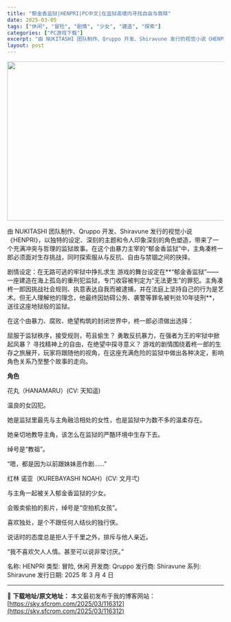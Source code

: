```yaml
---
title: "郁金香监狱|HENPRI|PC中文|在监狱高墙内寻找自由与救赎"
date: 2025-03-05
tags: ["休闲", "冒险", "剧情", "少女", "建造", "探索"]
categories: ["PC游戏下载"]
excerpt: "由 NUKITASHI 团队制作、Qruppo 开发、Shiravune 发行的视觉小说《HENPRI》，以独特的设定、深刻的主题和令人印象深刻的角色塑造，带来了一个充满冲突与哲理的监狱故事。在这个由暴力主宰的“郁金香监狱”中，主角凑柊一郎必须面对生存挑战，同时探索服从与反抗、自由与禁锢之间的抉择。&hellip;"
layout: post
---
```


<img class="aligncenter size-full wp-image-116313" src="https://sky.sfcrom.com/wp-content/uploads/2025/03/2025030500394146.webp" alt="" width="660" height="370" />

由 NUKITASHI 团队制作、Qruppo 开发、Shiravune 发行的视觉小说《HENPRI》，以独特的设定、深刻的主题和令人印象深刻的角色塑造，带来了一个充满冲突与哲理的监狱故事。在这个由暴力主宰的“郁金香监狱”中，主角凑柊一郎必须面对生存挑战，同时探索服从与反抗、自由与禁锢之间的抉择。

剧情设定：在无路可逃的牢狱中挣扎求生
游戏的舞台设定在**“郁金香监狱”——一座建造在海上孤岛的重刑犯监狱，专门收容被判定为“无法更生”的罪犯。主角凑柊一郎因挑战社会规则、执意表达自我而被逮捕，并在法庭上坚持自己的行为是艺术。但无人理解他的理念，他最终因妨碍公务、袭警等罪名被判处10年徒刑**，送往这座地狱般的监狱。

在这个由暴力、腐败、绝望构筑的封闭世界中，柊一郎必须做出选择：

屈服于监狱秩序，接受规则，苟且偷生？
勇敢反抗暴力，在强者为王的牢狱中掀起风暴？
寻找精神上的自由，在绝望中探寻意义？
游戏的剧情围绕着柊一郎的生存之旅展开，玩家将跟随他的视角，在这座充满危险的监狱中做出各种决定，影响角色关系乃至整个故事的走向。

<strong>角色</strong>

花丸（HANAMARU）(CV: 天知遥)

温良的女囚犯。

她是监狱里最先与主角融洽相处的女性，也是监狱中为数不多的温柔存在。

她亲切地教导主角，该怎么在监狱的严酷环境中生存下去。

绰号是“教祖”。

“嗯，都是因为以前跟妹妹恶作剧……"

红林 诺亚（KUREBAYASHI NOAH）(CV: 文月弌)

与主角一起被关入郁金香监狱的少女。

会贩卖偷拍的影片，绰号是“空拍机女孩”。

喜欢独处，是个不跟任何人结伙的独行侠。

说话时的态度总是拒人于千里之外，排斥与他人亲近。

“我不喜欢欠人人情。甚至可以说非常讨厌。”

名称: HENPRI
类型: 冒险, 休闲
开发商: Qruppo
发行商: Shiravune
系列: Shiravune
发行日期: 2025 年 3 月 4 日

---
📖 **下载地址/原文地址：** 本文最初发布于我的博客网站：[https://sky.sfcrom.com/2025/03/116312](https://sky.sfcrom.com/2025/03/116312)
